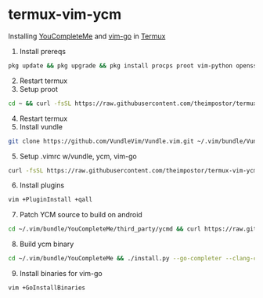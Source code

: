 termux-vim-ycm
==============

Installing [YouCompleteMe](https://github.com/Valloric/YouCompleteMe) and [vim-go](https://github.com/fatih/vim-go) in [Termux](https://termux.com)

1. Install prereqs
```bash
pkg update && pkg upgrade && pkg install procps proot vim-python openssh git golang python python-dev libclang cmake patch curl libcrypt-dev
```
2. Restart termux
3. Setup proot
```bash
cd ~ && curl -fsSL https://raw.githubusercontent.com/theimpostor/termux-vim-ycm/master/bashrc.patch | patch
```
4. Restart termux
5. Install vundle
```bash
git clone https://github.com/VundleVim/Vundle.vim.git ~/.vim/bundle/Vundle.vim
```
5. Setup .vimrc w/vundle, ycm, vim-go
```bash
curl -fsSL https://raw.githubusercontent.com/theimpostor/termux-vim-ycm/master/vundle.vimrc >> ~/.vimrc
```
6. Install plugins
```bash
vim +PluginInstall +qall
```
7. Patch YCM source to build on android
```bash
cd ~/.vim/bundle/YouCompleteMe/third_party/ycmd && curl https://raw.githubusercontent.com/theimpostor/termux-vim-ycm/master/ycmd.patch | patch -p 1
```
8. Build ycm binary
```bash
cd ~/.vim/bundle/YouCompleteMe && ./install.py --go-completer --clang-completer --system-libclang
```
9. Install binaries for vim-go
```bash
vim +GoInstallBinaries
```
